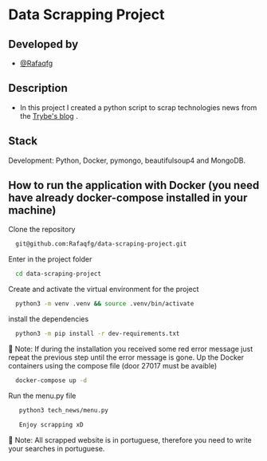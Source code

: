 # Data Scrapping Project

## Developed by
- [@Rafaqfg](https://www.linkedin.com/in/rafaelqfg/)
## Description
- In this project I created a python script to scrap technologies news from the [Trybe's blog](https://blog.betrybe.com/) .

## Stack
Development: Python, Docker, pymongo, beautifulsoup4 and MongoDB. <br>
## How to run the application with Docker (you need have already docker-compose installed in your machine)<br>
Clone the repository
```bash
  git@github.com:Rafaqfg/data-scraping-project.git
```
Enter in the project folder
```bash
  cd data-scraping-project
```
Create and activate the virtual environment for the project
```bash
  python3 -m venv .venv && source .venv/bin/activate
```
install the dependencies
```bash
  python3 -m pip install -r dev-requirements.txt
```
📌 Note: If during the installation you received some red error message just repeat the previous step until the error message is gone.
Up the Docker containers using the compose file (door 27017 must be avaible)
```bash
  docker-compose up -d
```
Run the menu.py file
```bash
   python3 tech_news/menu.py
```
```bash
   Enjoy scrapping xD
```
📌 Note: All scrapped website is in portuguese, therefore you need to write your searches in portuguese.
